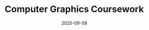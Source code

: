 ---
title: "Computer Graphics Coursework"
date: 2025-09-08
thumbnail: /assets/나.jpg
badges:
  - label: "OpenGL"
    color: "#0077ff"
---